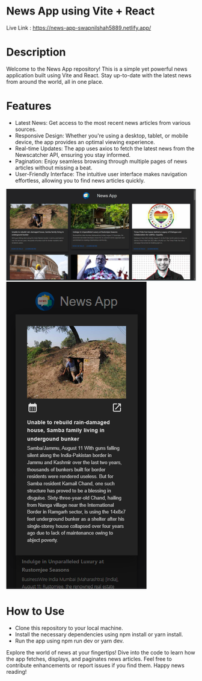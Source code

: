 # News App using Vite + React
Live Link : https://news-app-swapnilshah5889.netlify.app/

# Description
Welcome to the News App repository! This is a simple yet powerful news application built using Vite and React. Stay up-to-date with the latest news from around the world, all in one place.

# Features
- Latest News: Get access to the most recent news articles from various sources.
- Responsive Design: Whether you're using a desktop, tablet, or mobile device, the app provides an optimal viewing experience.
- Real-time Updates: The app uses axios to fetch the latest news from the Newscatcher API, ensuring you stay informed.
- Pagination: Enjoy seamless browsing through multiple pages of news articles without missing a beat.
- User-Friendly Interface: The intuitive user interface makes navigation effortless, allowing you to find news articles quickly.

![Screenshot 1](https://github.com/swapnilshah5889/news-app/blob/main/src/assets/screenshots/screenshot_1.png)
![Screenshot 2](https://github.com/swapnilshah5889/news-app/blob/main/src/assets/screenshots/screenshot_2.png)

# How to Use
- Clone this repository to your local machine.
- Install the necessary dependencies using npm install or yarn install.
- Run the app using npm run dev or yarn dev.

Explore the world of news at your fingertips! Dive into the code to learn how the app fetches, displays, and paginates news articles. Feel free to contribute enhancements or report issues if you find them. Happy news reading!
